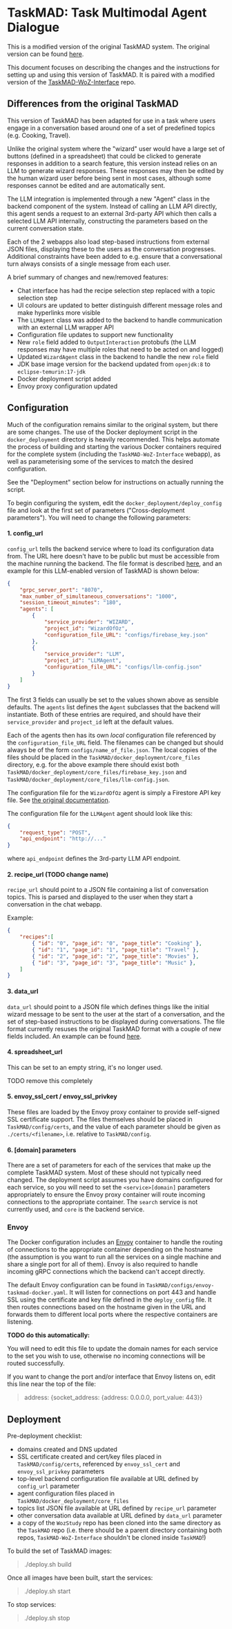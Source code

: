 # TaskMAD: Task Multimodal Agent Dialogue

This is a modified version of the original TaskMAD system. The original version can be found [here](https://github.com/grill-lab/TaskMAD/). 

This document focuses on describing the changes and the instructions for setting up and using this version of TaskMAD. It is paired with a modified version of the [TaskMAD-WoZ-Interface](https://github.com/grill-lab/TaskMAD-WoZ-Interface/tree/radboud_branch) repo. 

## Differences from the original TaskMAD

This version of TaskMAD has been adapted for use in a task where users engage in a conversation based around one of a set of predefined topics (e.g. Cooking, Travel). 

Unlike the original system where the "wizard" user would have a large set of buttons (defined in a spreadsheet) that could be clicked to generate responses in addition to a search feature, this version instead relies on an LLM to generate wizard responses. These responses may then be edited by the human wizard user before being sent in most cases, although some responses cannot be edited and are automatically sent. 

The LLM integration is implemented through a new "Agent" class in the backend component of the system. Instead of calling an LLM API directly, this agent sends a request to an external 3rd-party API which then calls a selected LLM API internally, constructing the parameters based on the current conversation state. 

Each of the 2 webapps also load step-based instructions from external JSON files, displaying these to the users as the conversation progresses. Additional constraints have been added to e.g. ensure that a conversational turn always consists of a single message from each user. 

A brief summary of changes and new/removed features:

 * Chat interface has had the recipe selection step replaced with a topic selection step
 * UI colours are updated to better distinguish different message roles and make hyperlinks more visible
 * The `LLMAgent` class was added to the backend to handle communication with an external LLM wrapper API
 * Configuration file updates to support new functionality
 * New `role` field added to `OutputInteraction` protobufs (the LLM responses may have multiple roles that need to be acted on and logged)
 * Updated `WizardAgent` class in the backend to handle the new `role` field
 * JDK base image version for the backend updated from `openjdk:8` to `eclipse-temurin:17-jdk`
 * Docker deployment script added
 * Envoy proxy configuration updated

## Configuration

Much of the configuration remains similar to the original system, but there are some changes. The use of the Docker deployment script in the `docker_deployment` directory is heavily recommended. This helps automate the process of building and starting the various Docker containers required for the complete system (including the `TaskMAD-WoZ-Interface` webapp), as well as parameterising some of the services to match the desired configuration. 

See the "Deployment" section below for instructions on actually running the script. 

To begin configuring the system, edit the `docker_deployment/deploy_config` file and look at the first set of parameters ("Cross-deployment parameters"). You will need to change the following parameters:

#### 1. config_url

`config_url` tells the backend service where to load its configuration data from. The URL here doesn't have to be public but must be accessible from the machine running the backend. The file format is described [here](https://github.com/grill-lab/TaskMAD#configuration-file), and an example for this LLM-enabled version of TaskMAD is shown below:

```json
{
    "grpc_server_port": "8070",
    "max_number_of_simultaneous_conversations": "1000",
    "session_timeout_minutes": "180",
    "agents": [
        {
            "service_provider": "WIZARD",
            "project_id": "WizardOfOz",
            "configuration_file_URL": "configs/firebase_key.json"
        },
        {
            "service_provider": "LLM",
            "project_id": "LLMAgent",
            "configuration_file_URL": "configs/llm-config.json"
        }
    ]
}
```

The first 3 fields can usually be set to the values shown above as sensible defaults. The `agents` list defines the `Agent` subclasses that the backend will instantiate. Both of these entries are required, and should have their `service_provider` and `project_id` left at the default values. 

Each of the agents then has its own *local* configuration file referenced by the `configuration_file_URL` field. The filenames can be changed but should always be of the form `configs/name_of_file.json`. The local copies of the files should be placed in the `TaskMAD/docker_deployment/core_files` directory, e.g. for the above example there should exist both `TaskMAD/docker_deployment/core_files/firebase_key.json` and `TaskMAD/docker_deployment/core_files/llm-config.json`.

The configuration file for the `WizardOfOz` agent is simply a Firestore API key file. See [the original documentation](https://github.com/grill-lab/TaskMAD#firebase).

The configuration file for the `LLMAgent` agent should look like this:

```json
{
    "request_type": "POST",
    "api_endpoint": "http://..."
}
```

where `api_endpoint` defines the 3rd-party LLM API endpoint.

#### 2. recipe_url (TODO change name)

`recipe_url` should point to a JSON file containing a list of conversation topics. This is parsed and displayed to the user when they start a conversation in the chat webapp. 

Example:

```json
{
    "recipes":[
        { "id": "0", "page_id": "0", "page_title": "Cooking" }, 
        { "id": "1", "page_id": "1", "page_title": "Travel" }, 
        { "id": "2", "page_id": "2", "page_title": "Movies" },
        { "id": "3", "page_id": "3", "page_title": "Music" },
    ]
}
```

#### 3. data_url

`data_url` should point to a JSON file which defines things like the initial wizard message to be sent to the user at the start of a conversation, and the set of step-based instructions to be displayed during conversations. The file format currently resuses the original TaskMAD format with a couple of new fields included. An example can be found [here](http://gem.cs.ru.nl/grad-pkg/radboud_taskmad_data.json). 

#### 4. spreadsheet_url

This can be set to an empty string, it's no longer used.

TODO remove this completely

#### 5. envoy_ssl_cert / envoy_ssl_privkey

These files are loaded by the Envoy proxy container to provide self-signed SSL certificate support. The files themselves should be placed in `TaskMAD/config/certs`, and the value of each parameter should be given as `./certs/<filename>`, i.e. relative to `TaskMAD/config`. 

#### 6. [domain]  parameters

There are a set of parameters for each of the services that make up the complete TaskMAD system. Most of these should not typically need changed. The deployment script assumes you have domains configured for each service, so you will need to set the `<service>[domain]` parameters appropriately to ensure the Envoy proxy container will route incoming connections to the appropriate container. The `search` service is not currently used, and `core` is the backend service. 

### Envoy 

The Docker configuration includes an [Envoy](https://www.envoyproxy.io/) container to handle the routing of connections to the appropriate container depending on the hostname (the assumption is you want to run all the services on a single machine and share a single port for all of them). Envoy is also required to handle incoming gRPC connections which the backend can't accept directly. 

The default Envoy configuration can be found in `TaskMAD/configs/envoy-taskmad-docker.yaml`. It will listen for connections on port 443 and handle SSL using the certificate and key file defined in the `deploy_config` file. It then routes connections based on the hostname given in the URL and forwards them to different local ports where the respective containers are listening. 

**TODO do this automatically:** 

You will need to edit this file to update the domain names for each service to the set you wish to use, otherwise no incoming connections will be routed successfully.

If you want to change the port and/or interface that Envoy listens on, edit this line near the top of the file:

> address: {socket_address: {address: 0.0.0.0, port_value: 443}}

## Deployment

Pre-deployment checklist:
 * domains created and DNS updated
 * SSL certificate created and cert/key files placed in `TaskMAD/config/certs`, referenced by `envoy_ssl_cert` and `envoy_ssl_privkey` parameters
 * top-level backend configuration file available at URL defined by `config_url` parameter
 * agent configuration files placed in `TaskMAD/docker_deployment/core_files`
 * topics list JSON file available at URL defined by `recipe_url` parameter
 * other conversation data available at URL defined by `data_url` parameter
 * a copy of the `WozStudy` repo has been cloned into the same directory as the `TaskMAD` repo (i.e. there should be a parent directory containing both repos, `TaskMAD-WoZ-Interface` shouldn't be cloned inside `TaskMAD`!)

To build the set of TaskMAD images:

> ./deploy.sh build

Once all images have been built, start the services:

> ./deploy.sh start

To stop services:

> ./deploy.sh stop


